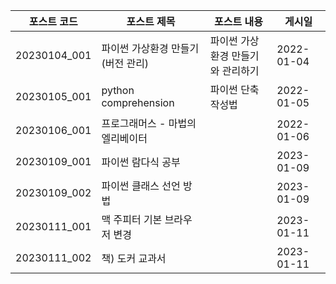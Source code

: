 |포스트 코드|포스트 제목|포스트 내용|게시일|
|---|---|---|---|
|20230104_001|파이썬 가상환경 만들기 (버전 관리)|파이썬 가상환경 만들기와 관리하기|2022-01-04|
|20230105_001|python comprehension|파이썬 단축 작성법|2022-01-05|
|20230106_001|프로그래머스 - 마법의 엘리베이터||2022-01-06|
|20230109_001|파이썬 람다식 공부||2023-01-09|
|20230109_002|파이썬 클래스 선언 방법||2023-01-09|
|20230111_001|맥 주피터 기본 브라우저 변경||2023-01-11|
|20230111_002|책) 도커 교과서||2023-01-11|
